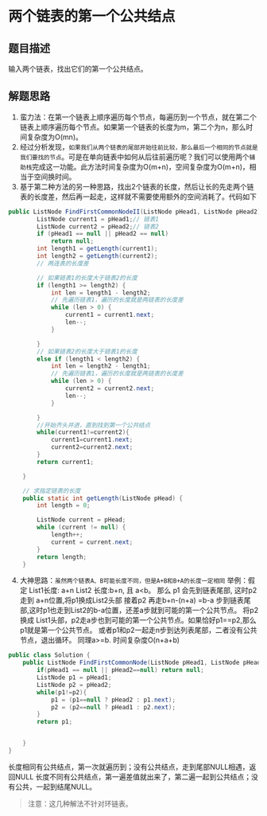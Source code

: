 # 两个链表的第一个公共结点
## 题目描述
输入两个链表，找出它们的第一个公共结点。

## 解题思路
1. 蛮力法：在第一个链表上顺序遍历每个节点，每遍历到一个节点，就在第二个链表上顺序遍历每个节点。如果第一个链表的长度为m，第二个为n，那么时间复杂度为O(mn)。
&ensp;
2. 经过分析发现，`如果我们从两个链表的尾部开始往前比较，那么最后一个相同的节点就是我们要找的节点`。可是在单向链表中如何从后往前遍历呢？我们可以使用两个`辅助栈`完成这一功能。此方法时间复杂度为O(m+n)，空间复杂度为O(m+n)，相当于空间换时间。
&ensp;
3. 基于第二种方法的另一种思路，找出2个链表的长度，然后让长的先走两个链表的长度差，然后再一起走，这样就不需要使用额外的空间消耗了。代码如下

```java
public ListNode FindFirstCommonNodeII(ListNode pHead1, ListNode pHead2) {
        ListNode current1 = pHead1;// 链表1
        ListNode current2 = pHead2;// 链表2
        if (pHead1 == null || pHead2 == null)
            return null;
        int length1 = getLength(current1);
        int length2 = getLength(current2);
        // 两连表的长度差

        // 如果链表1的长度大于链表2的长度
        if (length1 >= length2) {
            int len = length1 - length2;
            // 先遍历链表1，遍历的长度就是两链表的长度差
            while (len > 0) {
                current1 = current1.next;
                len--;
            }

        }
        // 如果链表2的长度大于链表1的长度
        else if (length1 < length2) {
            int len = length2 - length1;
            // 先遍历链表1，遍历的长度就是两链表的长度差
            while (len > 0) {
                current2 = current2.next;
                len--;
            }

        }
        //开始齐头并进，直到找到第一个公共结点
        while(current1!=current2){
            current1=current1.next;
            current2=current2.next;
        }
        return current1;

    }

    // 求指定链表的长度
    public static int getLength(ListNode pHead) {
        int length = 0;

        ListNode current = pHead;
        while (current != null) {
            length++;
            current = current.next;
        }
        return length;
    }
```

4. 大神思路：`虽然两个链表A、B可能长度不同，但是A+B和B+A的长度一定相同`
举例：假定 List1长度: a+n  List2 长度:b+n, 且 a<b。
那么 p1 会先到链表尾部, 这时p2 走到 a+n位置,将p1换成List2头部
        接着p2 再走b+n-(n+a) =b-a 步到链表尾部,这时p1也走到List2的b-a位置，还差a步就到可能的第一个公共节点。
        将p2 换成 List1头部，p2走a步也到可能的第一个公共节点。如果恰好p1==p2,那么p1就是第一个公共节点。  或者p1和p2一起走n步到达列表尾部，二者没有公共节点，退出循环。 同理a>=b.
        时间复杂度O(n+a+b)

```java
public class Solution {
    public ListNode FindFirstCommonNode(ListNode pHead1, ListNode pHead2) {
 		if(pHead1 == null || pHead2==null) return null;
        ListNode p1 = pHead1;
        ListNode p2 = pHead2;
        while(p1!=p2){
            p1 = (p1==null ? pHead2 : p1.next);
            p2 = (p2==null ? pHead1 : p2.next);
        }
        return p1;


    }
}
```
长度相同有公共结点，第一次就遍历到；没有公共结点，走到尾部NULL相遇，返回NULL
长度不同有公共结点，第一遍差值就出来了，第二遍一起到公共结点；没有公共，一起到结尾NULL。
> 注意：这几种解法不针对环链表。
